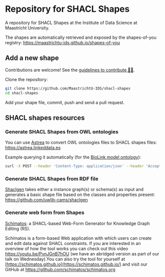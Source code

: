 # Repository for SHACL Shapes

A repository for SHACL Shapes at the Institute of Data Science at Maastricht University.

The shapes are automatically retrieved and exposed by the shapes-of-you registry: https://maastrichtu-ids.github.io/shapes-of-you

## Add a new shape

Contributions are welcome! See the [guidelines to contribute 👨‍💻](/CONTRIBUTING.md).

Clone the repository:

```bash
git clone https://github.com/MaastrichtU-IDS/shacl-shapes
cd shacl-shapes
```

Add your shape file, commit, push and send a pull request.

## SHACL shapes resources

### Generate SHACL Shapes from OWL ontologies

You can use [Astrea](https://astrea.linkeddata.es) to convert OWL ontologies files to SHACL shapes files: https://astrea.linkeddata.es

Example querying it automatically (for the [BioLink model ontology](https://raw.githubusercontent.com/biolink/biolink-model/master/biolink-model.owl.ttl)):

```bash
curl -X POST --header 'Content-Type: application/json' --header 'Accept: text/rdf+turtle' -d '{"ontologies": ["https://raw.githubusercontent.com/biolink/biolink-model/master/biolink-model.owl.ttl"]}' https://astrea.linkeddata.es/api/shacl/url
```

### Generate SHACL Shapes from RDF file

[Shaclgen](https://github.com/uwlib-cams/shaclgen) takes either a instance graph(s) or schema(s) as input and generates a basic shape file based on the classes and properties present: https://github.com/uwlib-cams/shaclgen

### Generate web form from Shapes

[Schímatos](https://schimatos.github.io): a SHACL-based Web-Form Generator for Knowledge Graph Editing (RS). 

Schímatos is a form-based Web application with which users can create and edit data against SHACL constraints. If you are interested in an overview of how the tool works you can check out this video https://youtu.be/PvnJGnB7hOU (we have an abridged version as part of our talk on Wednesday).You can also try the tool for yourself at [https://schimatos.github.io](https://schimatos.github.io/) and visit our GitHub at https://github.com/schimatos/schimatos.org




